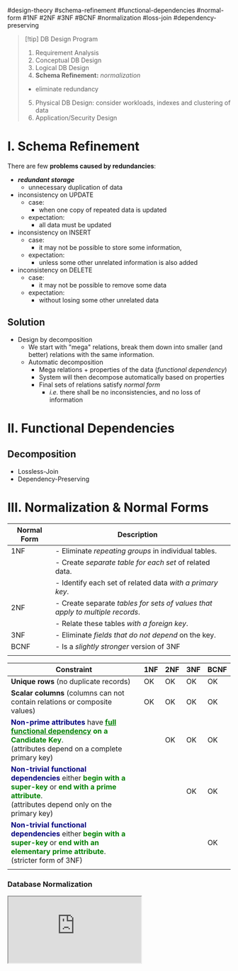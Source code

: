 #design-theory #schema-refinement #functional-dependencies #normal-form #1NF #2NF #3NF #BCNF #normalization #loss-join #dependency-preserving

> [!tip] DB Design Program
> 1. Requirement Analysis
> 2. Conceptual DB Design
> 3. Logical DB Design
> 4. **Schema Refinement:** *normalization*
> 	- eliminate redundancy
> 5. Physical DB Design: consider workloads, indexes and clustering of data
> 6. Application/Security Design


# I. Schema Refinement

There are few **problems caused by redundancies**:
- ***redundant storage***
	- unnecessary duplication of data
- inconsistency on UPDATE
	- case:
		- when one copy of repeated data is updated
	- expectation:
		- all data must be updated
- inconsistency on INSERT
	- case: 
		- it may not be possible to store some information,
	- expectation:
		- unless some other unrelated information is also added
- inconsistency on DELETE
	- case:
		- it may not be possible to remove some data
	- expectation:
		- without losing some other unrelated data

## Solution
- Design by decomposition
	- We start with "mega" relations, break them down into smaller (and better) relations with the same information.
	- Automatic decomposition
		- Mega relations + properties of the data (*functional dependency*)
		- System will then decompose automatically based on properties
		- Final sets of relations satisfy *normal form*
			- *i.e.* there shall be no inconsistencies, and no loss of information


# II. Functional Dependencies

## Decomposition

- Lossless-Join
- Dependency-Preserving


# III. Normalization & Normal Forms

| Normal Form | Description                                                                   |     |
| ----------- | ----------------------------------------------------------------------------- | --- |
| 1NF         | - Eliminate *repeating groups* in individual tables.                          |     |
|             | - Create *separate table for each set* of related data.                       |     |
|             | - Identify each set of related data *with a primary key*.                     |     |
| 2NF         | - Create separate *tables for sets of values that apply to multiple records*. |     |
|             | - Relate these tables *with a foreign key*.                                   |     |
| 3NF         | - Eliminate *fields that do not depend* on the key.                           |     |
| BCNF        | - Is a *slightly stronger* version of 3NF                                     |     |
|             |                                                                               |     |

| Constraint                                                                                                                                                                                                                                                                                  | 1NF | 2NF | 3NF | BCNF |
| ------------------------------------------------------------------------------------------------------------------------------------------------------------------------------------------------------------------------------------------------------------------------------------------- | --- | --- | --- | ---- |
| **Unique rows** (no duplicate records)                                                                                                                                                                                                                                                      | OK  | OK  | OK  | OK   |
| **Scalar columns** (columns can not contain relations or composite values)                                                                                                                                                                                                                  | OK  | OK  | OK  | OK   |
| <span style=color:navy;font-weight:700>Non-prime attributes</span> have <span style=color:green;font-weight:700><u>full functional dependency</u> on a Candidate Key</span>.<br>(attributes depend on a complete primary key)                                                               |     | OK  | OK  | OK   |
| <span style=color:navy;font-weight:700>Non-trivial functional dependencies</span> either <span style=color:green;font-weight:700>begin with a super-key</span> or <span style=color:green;font-weight:700>end with a prime attribute</span>.<br>(attributes depend only on the primary key) |     |     | OK  | OK   |
| <span style=color:navy;font-weight:700>Non-trivial functional dependencies</span> either <span style=color:green;font-weight:700>begin with a super-key</span> or <span style=color:green;font-weight:700>end with an elementary prime attribute</span>.<br>(stricter form of 3NF)          |     |     |     | OK   |
|                                                                                                                                                                                                                                                                                             |     |     |     |      |

### Database Normalization

<iframe class="my-wiki-iframe" src="https://en.m.wikipedia.org/wiki/Database_normalization" />

### Boyce-Codd Normal Form (BCNF)

For this course, BCNF is **the focus**.

> [!info] Definition
> A relation R is in BCNF if,
> - whenever some dependency $X \rightarrow B$ is _non-trivial_, then
> - X is a _key_ or _superkey_, i.e.
> 	- $X^+$ = {all attributes}
